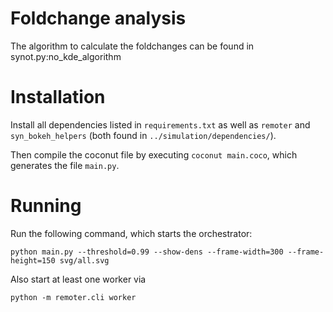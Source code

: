 # Foldchange analysis

The algorithm to calculate the foldchanges can be found in synot.py:no_kde_algorithm

# Installation

Install all dependencies listed in `requirements.txt` as well as `remoter` and `syn_bokeh_helpers` (both found in `../simulation/dependencies/`).

Then compile the coconut file by executing `coconut main.coco`, which generates the file `main.py`.

# Running

Run the following command, which starts the orchestrator:

    python main.py --threshold=0.99 --show-dens --frame-width=300 --frame-height=150 svg/all.svg

Also start at least one worker via

    python -m remoter.cli worker
